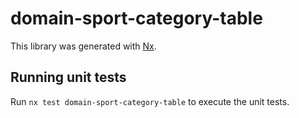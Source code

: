 # domain-sport-category-table

This library was generated with [Nx](https://nx.dev).

## Running unit tests

Run `nx test domain-sport-category-table` to execute the unit tests.
